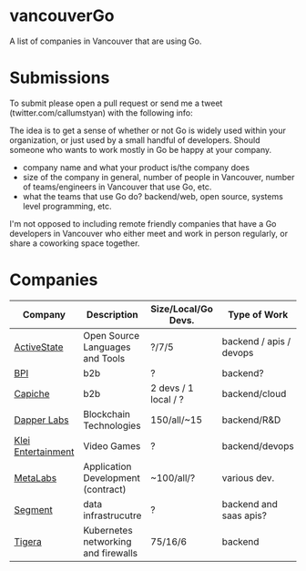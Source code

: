 # vancouverGo
A list of companies in Vancouver that are using Go.

# Submissions
To submit please open a pull request or send me a tweet (twitter.com/callumstyan) with the following info:

The idea is to get a sense of whether or not Go is widely used within your organization, or just used by a 
small handful of developers. Should someone who wants to work mostly in Go be happy at your company.

- company name and what your product is/the company does
- size of the company in general, number of people in Vancouver, number of teams/engineers in Vancouver that use Go, etc.
- what the teams that use Go do? backend/web, open source, systems level programming, etc.


I'm not opposed to including remote friendly companies that have a Go developers in Vancouver who either meet and work in person regularly, or share a coworking space together.

# Companies

| Company      | Description | Size/Local/Go Devs. | Type of Work |
| ------------ | ----------- | ------------------- | ------------ |
| [ActiveState](https://activestate.com/) | Open Source Languages and Tools | ?/7/5 | backend / apis / devops |
| [BPI](https://www.bpi-software.com/) | b2b | ? | backend? | |
| [Capiche](https://capiche.io) | b2b | 2 devs / 1 local / ? | backend/cloud | For clarity, our current production stack is mostly PHP and Node based; however, we have just kicked off some work in Go, and anticipate it being our main language for most of our new work.|
| [Dapper Labs](https://dapperlabs.com) | Blockchain Technologies | 150/all/~15 | backend/R&D | |
| [Klei Entertainment](https://klei.com/) | Video Games | ? | backend/devops | |
| [MetaLabs](https://metalab.co) | Application Development (contract) | ~100/all/? | various dev. | uses Go to build APIs that support iOS, Android, and frontend web teams a variety projects. Note that like any shop that does client work, we don’t always get a say in what the backend is written in, so not every project uses Go. That said, Go powers all of our internal projects (including the blog and blogging engine for the metalab.co site), and adoption at the company for projects where we do have a say has increased a ton over the last year. |
| [Segment](https://segment.com/) | data infrastrucutre | ? | backend and saas apis? | |
| [Tigera](https://www.tigera.io/) | Kubernetes networking and firewalls | 75/16/6 | backend | |
